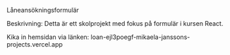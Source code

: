 Låneansökningsformulär

Beskrivning: 
Detta är ett skolprojekt med fokus på formulär i kursen React. 

Kika in hemsidan via länken: loan-ejl3poegf-mikaela-janssons-projects.vercel.app

